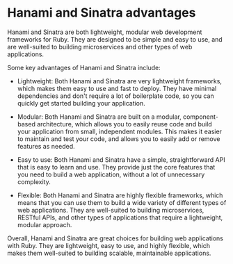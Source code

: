 # Hanami and Sinatra advantages

Hanami and Sinatra are both lightweight, modular web development frameworks for Ruby. They are designed to be simple and easy to use, and are well-suited to building microservices and other types of web applications.

Some key advantages of Hanami and Sinatra include:

*   Lightweight: Both Hanami and Sinatra are very lightweight frameworks, which makes them easy to use and fast to deploy. They have minimal dependencies and don't require a lot of boilerplate code, so you can quickly get started building your application.
    
*   Modular: Both Hanami and Sinatra are built on a modular, component-based architecture, which allows you to easily reuse code and build your application from small, independent modules. This makes it easier to maintain and test your code, and allows you to easily add or remove features as needed.
    
*   Easy to use: Both Hanami and Sinatra have a simple, straightforward API that is easy to learn and use. They provide just the core features that you need to build a web application, without a lot of unnecessary complexity.
    
*   Flexible: Both Hanami and Sinatra are highly flexible frameworks, which means that you can use them to build a wide variety of different types of web applications. They are well-suited to building microservices, RESTful APIs, and other types of applications that require a lightweight, modular approach.
    

Overall, Hanami and Sinatra are great choices for building web applications with Ruby. They are lightweight, easy to use, and highly flexible, which makes them well-suited to building scalable, maintainable applications.